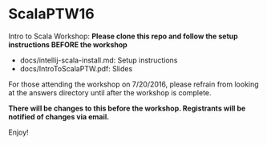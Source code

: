 # ScalaPTW16

Intro to Scala Workshop: **Please clone this repo and follow the setup instructions BEFORE the workshop**

- docs/intellij-scala-install.md: Setup instructions 
- docs/IntroToScalaPTW.pdf: Slides

For those attending the workshop on 7/20/2016, please refrain from looking at the answers directory until after the workshop is complete.  

**There will be changes to this before the workshop.  Registrants will be notified of changes via email.**

Enjoy!
